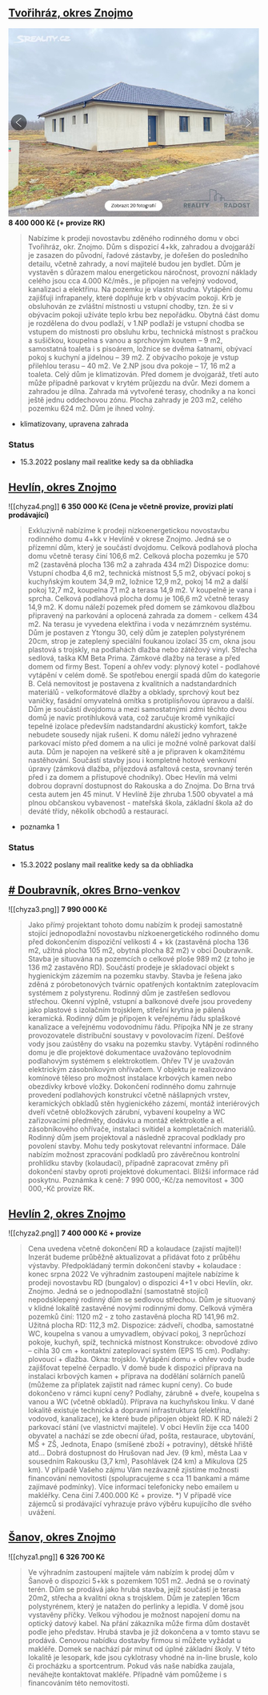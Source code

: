 ## [Tvořihráz, okres Znojmo](https://www.sreality.cz/detail/prodej/dum/rodinny/tvorihraz--/842344540)
![Chyza1](attachments/chyza1.png)
**8 400 000 Kč (+ provize RK)**
>Nabízíme k prodeji novostavbu zděného rodinného domu v obci Tvořihráz, okr. Znojmo. Dům s dispozicí 4+kk, zahradou a dvojgaráží je zasazen do původní, řadové zástavby, je dořešen do posledního detailu, včetně zahrady, a noví majitelé budou jen bydlet. Dům je vystavěn s důrazem malou energetickou náročnost, provozní náklady celého jsou cca 4.000 Kč/měs., je připojen na veřejný vodovod, kanalizaci a elektřinu. Na pozemku je vlastní studna. Vytápění domu zajišťuji infrapanely, které doplňuje krb v obývacím pokoji. Krb je obsluhován ze zvláštní místnosti u vstupní chodby, tzn. že si v obývacím pokoji užíváte teplo krbu bez nepořádku. Obytná část domu je rozdělena do dvou podlaží, v 1.NP podlaží je vstupní chodba se vstupem do místnosti pro obsluhu krbu, technická místnost s pračkou a sušičkou, koupelna s vanou a sprchovým koutem – 9 m2, samostatná toaleta i s pisoárem, ložnice se dvěma šatnami, obývací pokoj s kuchyní a jídelnou – 39 m2. Z obývacího pokoje je vstup přilehlou terasu – 40 m2. Ve 2.NP jsou dva pokoje – 17, 16 m2 a toaleta. Celý dům je klimatizován. Před domem je dvojgaráž, třetí auto může případně parkovat v krytém průjezdu na dvůr. Mezi domem a zahradou je dílna. Zahrada má vytvořené terasy, chodníky a na konci ještě jednu oddechovou zónu. Plocha zahrady je 203 m2, celého pozemku 624 m2. Dům je ihned volný.
- klimatizovany, upravena zahrada
### Status
- 15.3.2022 poslany mail realitke kedy sa da obhliadka
## [Hevlín, okres Znojmo](https://www.sreality.cz/detail/prodej/dum/rodinny/hevlin-hevlin-/4114086236)
![[chyza4.png]]
**6 350 000 Kč (Cena je včetně provize, provizi platí prodávající)**
>Exkluzivně nabízíme k prodeji nízkoenergetickou novostavbu rodinného domu 4+kk v Hevlíně v okrese Znojmo. Jedná se o přízemní dům, který je součástí dvojdomu. Celková podlahová plocha domu včetně terasy činí 106,6 m2. Celková plocha pozemku je 570 m2 (zastavěná plocha 136 m2 a zahrada 434 m2)
Dispozice domu:
Vstupní chodba 4,6 m2, technická místnost 5,5 m2, obývací pokoj s kuchyňským koutem 34,9 m2, ložnice 12,9 m2, pokoj 14 m2 a další pokoj 12,7 m2, koupelna 7,1 m2 a terasa 14,9 m2. V koupelně je vana i sprcha. Celková podlahová plocha domu je 106,6 m2 včetně terasy 14,9 m2. K domu náleží pozemek před domem se zámkovou dlažbou připravený na parkování a oplocená zahrada za domem - celkem 434 m2. Na terasu je vyvedena elektřina i voda v nezámrzném systému.
Dům je postaven z Ytongu 30, celý dům je zateplen polystyrénem 20cm, strop je zateplený speciální foukanou izolací 35 cm, okna jsou plastová s trojskly, na podlahách dlažba nebo zátěžový vinyl. Střecha sedlová, taška KM Beta Prima. Zámkové dlažby na terase a před domem od firmy Best.
Topení a ohřev vody: plynový kotel - podlahové vytápění v celém domě. Se spotřebou energií spadá dům do kategorie B. Celá nemovitost je postavena z kvalitních a nadstandardních materiálů - velkoformátové dlažby a obklady, sprchový kout bez vaničky, fasádní omyvatelná omítka s protiplísňovou úpravou a další.
Dům je součástí dvojdomu a mezi samostatnými zdmi těchto dvou domů je navíc protihluková vata, což zaručuje kromě vynikající tepelné izolace především nadstandardní akustický komfort, takže nebudete sousedy nijak rušeni.
K domu náleží jedno vyhrazené parkovací místo před domem a na ulici je možné volně parkovat další auta.
Dům je napojen na veškeré sítě a je připraven k okamžitému nastěhování. Součástí stavby jsou i kompletně hotové venkovní úpravy (zámková dlažba, příjezdová asfaltová cesta, srovnaný terén před i za domem a přístupové chodníky).
Obec Hevlín má velmi dobrou dopravní dostupnost do Rakouska a do Znojma. Do Brna trvá cesta autem jen 45 minut. V Hevlíně žije zhruba 1.500 obyvatel a má plnou občanskou vybavenost - mateřská škola, základní škola až do deváté třídy, několik obchodů a restaurací.

- poznamka 1
### Status
- 15.3.2022 poslany mail realitke kedy sa da obhliadka

## [# Doubravník, okres Brno-venkov](https://www.sreality.cz/detail/prodej/dum/rodinny/doubravnik--/3814209628)
![[chyza3.png]]
**7 990 000 Kč**
>Jako přímý projektant tohoto domu nabízím k prodeji samostatně stojící jednopodlažní novostavbu nízkoenergetického rodinného domu před dokončením dispoziční velikosti 4 + kk (zastavěná plocha 136 m2, užitná plocha 105 m2, obytná plocha 82 m2) v obci Doubravník. Stavba je situována na pozemcích o celkové ploše 989 m2 (z toho je 136 m2 zastavěno RD). Součástí prodeje je skladovací objekt s hygienickým zázemím na pozemku stavby.
Stavba je řešena jako zděná z pórobetonových tvárnic opatřených kontaktním zateplovacím systémem z polystyrenu. Rodinný dům je zastřešen sedlovou střechou. Okenní výplně, vstupní a balkonové dveře jsou provedeny jako plastové s izolačním trojsklem, střešní krytina je pálená keramická.
Rodinný dům je připojen k veřejnému řádu splaškové kanalizace a veřejnému vodovodnímu řádu. Přípojka NN je ze strany provozovatele distribuční soustavy v povolovacím řízení. Dešťové vody jsou zaústěny do vsaku na pozemku stavby.
Vytápění rodinného domu je dle projektové dokumentace uvažováno teplovodním podlahovým systémem s elektrokotlem. Ohřev TV je uvažován elektrickým zásobníkovým ohřívačem. V objektu je realizováno komínové těleso pro možnost instalace krbových kamen nebo obezdívky krbové vložky.
Dokončení rodinného domu zahrnuje provedení podlahových konstrukcí včetně nášlapných vrstev, keramických obkladů stěn hygienického zázemí, montáž interiérových dveří včetně obložkových zárubní, vybavení koupelny a WC zařizovacími předměty, dodávku a montáž elektrokotle a el. zásobníkového ohřívače, instalaci svítidel a kompletačních materiálů.
Rodinný dům jsem projektoval a následně zpracoval podklady pro povolení stavby. Mohu tedy poskytovat relevantní informace. Dále nabízím možnost zpracování podkladů pro závěrečnou kontrolní prohlídku stavby (kolaudaci), případně zapracovat změny při dokončení stavby oproti projektové dokumentaci. Bližší informace rád poskytnu. Poznámka k ceně: 7 990 000,-Kč/za nemovitost + 300 000,-Kč provize RK.

## [Hevlín 2, okres Znojmo](https://www.sreality.cz/detail/prodej/dum/rodinny/hevlin--/77433180)
![[chyza2.png]]
**7 400 000 Kč + provize**
>Cena uvedena včetně dokončení RD a kolaudace (zajistí majitel)!
Inzerát budeme průběžně aktualizovat a přidávat foto z průběhu výstavby.
Předpokládaný termín dokončení stavby + kolaudace : konec srpna 2022
Ve výhradním zastoupení majitele nabízíme k prodeji novostavbu RD (bungalov) o dispozici 4+1 v obci Hevlín, okr. Znojmo. Jedná se o jednopodlažní (samostatně stojící) nepodsklepený rodinný dům se sedlovou střechou. Dům je situovaný v klidné lokalitě zastavěné novými rodinnými domy.
Celková výměra pozemků činí: 1120 m2 - z toho zastavěná plocha RD 141,96 m2.
Užitná plocha RD: 112,3 m2.
Dispozice: zádveří, chodba, samostatné WC, koupelna s vanou a umyvadlem, obývací pokoj, 3 neprůchozí pokoje, kuchyň, spíž, technická místnost
Konstrukce: obvodové zdivo – cihla 30 cm + kontaktní zateplovací systém (EPS 15 cm). Podlahy: plovoucí + dlažba. Okna: trojsklo.
Vytápění domu + ohřev vody bude zajišťovat tepelné čerpadlo. V domě bude k dispozici příprava na instalaci krbových kamen + příprava na dodělání solárních panelů (můžeme za příplatek zajistit nad rámec kupní ceny).
Co bude dokončeno v rámci kupní ceny?
Podlahy, zárubně + dveře, koupelna s vanou a WC (včetně obkladů).
Příprava na kuchyňskou linku.
V dané lokalitě existuje technická a dopravní infrastruktura (elektřina, vodovod, kanalizace), ke které bude připojen objekt RD.
K RD náleží 2 parkovací stání (ve vlastnictví majitele).
V obci Hevlín žije cca 1400 obyvatel a nachází se zde obecní úřad, pošta, restaurace, ubytování, MŠ + ZŠ, Jednota, Enapo (smíšené zboží + potraviny), dětské hřiště atd…
Dobrá dostupnost do Hrušovan nad Jev. (9 km), města Laa v sousedním Rakousku (3,7 km), Pasohlávek (24 km) a Mikulova (25 km).
V případě Vašeho zájmu Vám nezávazně zjistíme možnosti financování nemovitosti (spolupracujeme s cca 11 bankami a máme zajímavé podmínky).
Více informací telefonicky nebo emailem u makléřky.
Cena činí 7.400.000 Kč + provize.
*) V případě více zájemců si prodávající vyhrazuje právo výběru kupujícího dle svého uvážení.

## [Šanov, okres Znojmo](https://www.sreality.cz/detail/prodej/dum/rodinny/sanov--/3251915356)
![[chyza1.png]]
**6 326 700 Kč**
>Ve výhradním zastoupení majitele vám nabízím k prodej dům v Šanově o dispozici 5+kk s pozemkem 1051 m2. Jedná se o rovinatý terén. Dům se prodává jako hrubá stavba, jejíž součástí je terasa 20m2, střecha a kvalitní okna s trojsklem. Dům je zateplen 16cm polystyrénem, který je natažen do perlinky a lepidla. V domě jsou vystavěny příčky. Velkou výhodou je možnost napojení domu na optický datový kabel. Na přání zákazníka může firma dům dostavět podle jeho představ. Hrubá stavba je již dokončena a v tomto stavu se prodává. Cenovou nabídku dostavby firmou si můžete vyžádat u makléře. Domek se nachází pár minut od úplné základní školy. V této lokalitě je lesopark, kde jsou cyklotrasy vhodné na in-line brusle, kolo či procházku a sportcentrum. Pokud vás naše nabídka zaujala, neváhejte kontaktovat makléře. Případně vám pomůžeme i s financováním této nemovitosti.
